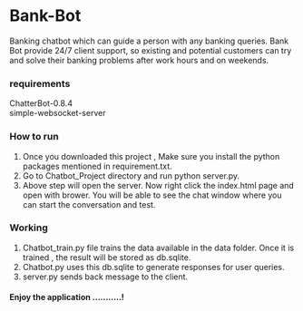 # Bank-Bot
Banking chatbot which can guide a person with any banking queries. Bank Bot provide 24/7 client support, so existing and potential customers can try and solve their banking problems after work hours and on weekends.

### requirements
ChatterBot-0.8.4  
simple-websocket-server  

### How to run
1) Once you downloaded this project , Make sure you install the python packages mentioned in requirement.txt.  
2) Go to Chatbot_Project directory and run python server.py.  
3) Above step will open the server. Now right click the index.html page and open with brower. You will be able to see the chat window where you can start the conversation and test.

### Working
1. Chatbot_train.py file trains the data available in the data folder. Once it is trained , the result will be stored as db.sqlite.  
2. Chatbot.py uses this db.sqlite to generate responses for user queries.  
3. server.py sends back message to the client.  



#### Enjoy the application ...........!
